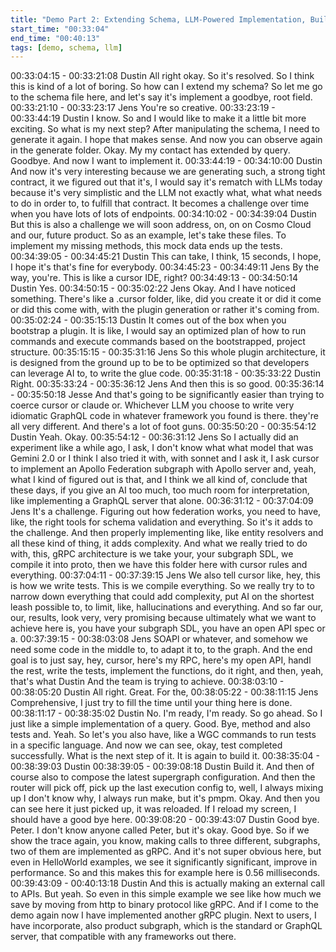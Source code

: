 ```yaml
---
title: "Demo Part 2: Extending Schema, LLM-Powered Implementation, Build and Test"
start_time: "00:33:04"
end_time: "00:40:13"
tags: [demo, schema, llm]
---
```


00:33:04:15 - 00:33:21:08
Dustin
All right okay. So it's resolved. So I think this is kind of a lot of boring. So how can I extend my
schema? So let me go to the schema file here, and let's say it's implement a goodbye, root field.
00:33:21:10 - 00:33:23:17
Jens
You're so creative.
00:33:23:19 - 00:33:44:19
Dustin
I know. So and I would like to make it a little bit more exciting. So what is my next step? After
manipulating the schema, I need to generate it again. I hope that makes sense. And now you
can observe again in the generate folder. Okay. My my contact has extended by query.
Goodbye. And now I want to implement it.
00:33:44:19 - 00:34:10:00
Dustin
And now it's very interesting because we are generating such, a strong tight contract, it we
figured out that it's, I would say it's rematch with LLMs today because it's very simplistic and the
LLM not exactly what, what what needs to do in order to, to fulfill that contract. It becomes a
challenge over time when you have lots of lots of endpoints.
00:34:10:02 - 00:34:39:04
Dustin
But this is also a challenge we will soon address, on, on on Cosmo Cloud and our, future
product. So as an example, let's take these files. To implement my missing methods, this mock
data ends up the tests.
00:34:39:05 - 00:34:45:21
Dustin
This can take, I think, 15 seconds, I hope, I hope it's that's fine for everybody.
00:34:45:23 - 00:34:49:11
Jens
By the way, you're. This is like a cursor IDE, right?
00:34:49:13 - 00:34:50:14
Dustin
Yes.
00:34:50:15 - 00:35:02:22
Jens
Okay. And I have noticed something. There's like a .cursor folder, like, did you create it or did it
come or did this come with, with the plugin generation or rather it's coming from.
00:35:02:24 - 00:35:15:13
Dustin
It comes out of the box when you bootstrap a plugin. It is like, I would say an optimized plan of
how to run commands and execute commands based on the bootstrapped, project structure.
00:35:15:15 - 00:35:31:16
Jens
So this whole plugin architecture, it is designed from the ground up to be to be optimized so that
developers can leverage AI to, to write the glue code.
00:35:31:18 - 00:35:33:22
Dustin
Right.
00:35:33:24 - 00:35:36:12
Jens
And then this is so good.
00:35:36:14 - 00:35:50:18
Jesse
And that's going to be significantly easier than trying to coerce cursor or claude or. Whichever
LLM you choose to write very idiomatic GraphQL code in whatever framework you found is
there. they're all very different. And there's a lot of foot guns.
00:35:50:20 - 00:35:54:12
Dustin
Yeah. Okay.
00:35:54:12 - 00:36:31:12
Jens
So I actually did an experiment like a while ago, I ask, I don't know what what model that was
Gemini 2.0 or I think I also tried it with, with sonnet and I ask it, I ask cursor to implement an
Apollo Federation subgraph with Apollo server and, yeah, what I kind of figured out is that, and I
think we all kind of, conclude that these days, if you give an AI too much, too much room for
interpretation, like implementing a GraphQL server that alone.
00:36:31:12 - 00:37:04:09
Jens
It's a challenge. Figuring out how federation works, you need to have, like, the right tools for
schema validation and everything. So it's it adds to the challenge. And then properly
implementing like, like entity resolvers and all these kind of thing, it adds complexity. And what
we really tried to do with, this, gRPC architecture is we take your, your subgraph SDL, we
compile it into proto, then we have this folder here with cursor rules and everything.
00:37:04:11 - 00:37:39:15
Jens
We also tell cursor like, hey, this is how we write tests. This is we compile everything. So we
really try to to narrow down everything that could add complexity, put AI on the shortest leash
possible to, to limit, like, hallucinations and everything. And so far our, our, results, look very,
very promising because ultimately what we want to achieve here is, you have your subgraph
SDL, you have an open API spec or a.
00:37:39:15 - 00:38:03:08
Jens
SOAPl or whatever, and somehow we need some code in the middle to, to adapt it to, to the
graph. And the end goal is to just say, hey, cursor, here's my RPC, here's my open API, handl
the rest, write the tests, implement the functions, do it right, and then, yeah, that's what Dustin
And the team is trying to achieve.
00:38:03:10 - 00:38:05:20
Dustin
All right. Great. For the,
00:38:05:22 - 00:38:11:15
Jens
Comprehensive, I just try to fill the time until your thing here is done.
00:38:11:17 - 00:38:35:02
Dustin
No. I'm ready, I'm ready. So go ahead. So I just like a simple implementation of a query. Good.
Bye, method and also tests and. Yeah. So let's you also have, like a WGC commands to run
tests in a specific language. And now we can see, okay, test completed successfully. What is
the next step of it. It is again to build it.
00:38:35:04 - 00:38:39:03
Dustin
00:38:39:05 - 00:39:08:18
Dustin
Build it. And then of course also to compose the latest supergraph configuration. And then the
router will pick off, pick up the last execution config to, well, I always mixing up I don't know why,
I always run make, but it's pmpm. Okay. And then you can see here it just picked up, it was
reloaded. If I reload my screen, I should have a good bye here.
00:39:08:20 - 00:39:43:07
Dustin
Good bye. Peter. I don't know anyone called Peter, but it's okay. Good bye. So if we show the
trace again, you know, making calls to three different, subgraphs, two of them are implemented
as gRPC. And it's not super obvious here, but even in HelloWorld examples, we see it
significantly significant, improve in performance. So and this makes this for example here is 0.56
milliseconds.
00:39:43:09 - 00:40:13:18
Dustin
And this is actually making an external call to APIs. But yeah. So even in this simple example
we see like how much we save by moving from http to binary protocol like gRPC. And if I come
to the demo again now I have implemented another gRPC plugin. Next to users, I have
incorporate, also product subgraph, which is the standard or GraphQL server, that compatible
with any frameworks out there.